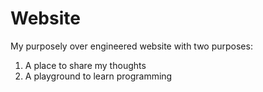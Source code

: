 # Website

My purposely over engineered website with two purposes:

1. A place to share my thoughts
2. A playground to learn programming
